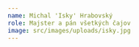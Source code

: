 ```yaml
---
name: Michal 'Isky' Hrabovský
role: Majster a pán všetkých čajov
image: src/images/uploads/isky.jpg
---
```

